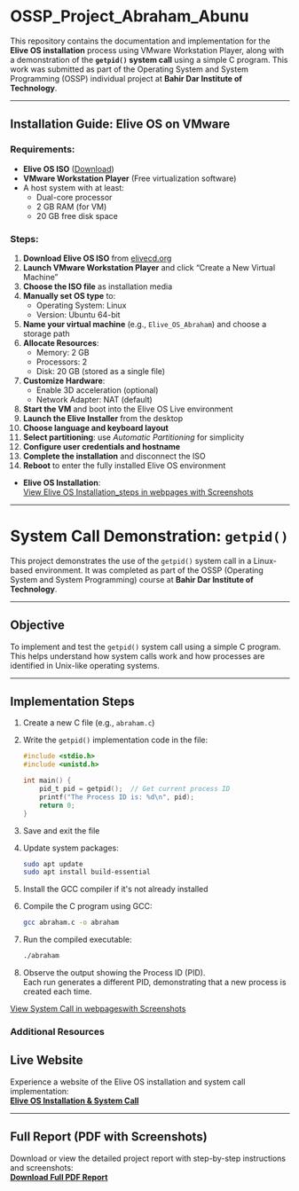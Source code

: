 # OSSP_Project_Abraham_Abunu

This repository contains the documentation and implementation for the **Elive OS installation** process using VMware Workstation Player, along with a demonstration of the **`getpid()` system call** using a simple C program. This work was submitted as part of the Operating System and System Programming (OSSP) individual project at **Bahir Dar Institute of Technology**.

---

## Installation Guide: Elive OS on VMware

### Requirements:
- **Elive OS ISO** ([Download](https://www.elivecd.org/))
- **VMware Workstation Player** (Free virtualization software)
- A host system with at least:
  - Dual-core processor
  - 2 GB RAM (for VM)
  - 20 GB free disk space

### Steps:

1. **Download Elive OS ISO** from [elivecd.org](https://www.elivecd.org/)
2. **Launch VMware Workstation Player** and click “Create a New Virtual Machine”
3. **Choose the ISO file** as installation media
4. **Manually set OS type** to:  
   - Operating System: Linux  
   - Version: Ubuntu 64-bit  
5. **Name your virtual machine** (e.g., `Elive_OS_Abraham`) and choose a storage path
6. **Allocate Resources**:  
   - Memory: 2 GB  
   - Processors: 2  
   - Disk: 20 GB (stored as a single file)
7. **Customize Hardware**:
   - Enable 3D acceleration (optional)
   - Network Adapter: NAT (default)
8. **Start the VM** and boot into the Elive OS Live environment
9. **Launch the Elive Installer** from the desktop
10. **Choose language and keyboard layout**
11. **Select partitioning**: use *Automatic Partitioning* for simplicity
12. **Configure user credentials and hostname**
13. **Complete the installation** and disconnect the ISO
14. **Reboot** to enter the fully installed Elive OS environment


- **Elive OS Installation**:  
  [View Elive OS Installation_steps in webpages with Screenshots](https://ababu1212.github.io/OSSP_Project_Abraham_Abunu/OS_installation.html)

---

# System Call Demonstration: `getpid()`

This project demonstrates the use of the `getpid()` system call in a Linux-based environment. It was completed as part of the OSSP (Operating System and System Programming) course at **Bahir Dar Institute of Technology**.

---

## Objective

To implement and test the `getpid()` system call using a simple C program. This helps understand how system calls work and how processes are identified in Unix-like operating systems.

---

## Implementation Steps

1. Create a new C file (e.g., `abraham.c`)  
2. Write the `getpid()` implementation code in the file:

    ```c
    #include <stdio.h>
    #include <unistd.h>

    int main() {
        pid_t pid = getpid();  // Get current process ID
        printf("The Process ID is: %d\n", pid);
        return 0;
    }
    ```

3. Save and exit the file  
4. Update system packages:

    ```bash
    sudo apt update
    sudo apt install build-essential
    ```

5. Install the GCC compiler if it's not already installed  
6. Compile the C program using GCC:

    ```bash
    gcc abraham.c -o abraham
    ```

7. Run the compiled executable:

    ```bash
    ./abraham
    ```

8. Observe the output showing the Process ID (PID).  
   Each run generates a different PID, demonstrating that a new process is created each time.


  [View System Call in webpageswith Screenshots](https://ababu1212.github.io/OSSP_Project_Abraham_Abunu/System_call.html)




### Additional Resources 


## Live Website  
Experience a website of the Elive OS installation and system call implementation:  
**[Elive OS Installation & System Call](https://ababu1212.github.io/OSSP_Project_Abraham_Abunu/)**

---

## Full Report (PDF with Screenshots)  
Download or view the detailed project report with step-by-step instructions and screenshots:  
**[Download Full PDF Report](https://github.com/Ababu1212/OSSP_Project_Abraham_Abunu/blob/main/OSSP_Individual_Abraham_Abunu_BDU1600595_A.pdf)**
